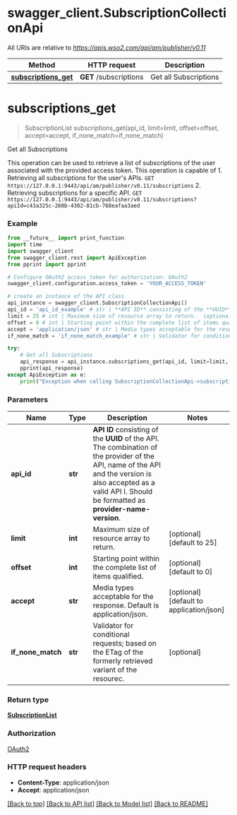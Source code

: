 # swagger_client.SubscriptionCollectionApi

All URIs are relative to *https://apis.wso2.com/api/am/publisher/v0.11*

Method | HTTP request | Description
------------- | ------------- | -------------
[**subscriptions_get**](SubscriptionCollectionApi.md#subscriptions_get) | **GET** /subscriptions | Get all Subscriptions


# **subscriptions_get**
> SubscriptionList subscriptions_get(api_id, limit=limit, offset=offset, accept=accept, if_none_match=if_none_match)

Get all Subscriptions

This operation can be used to retrieve a list of subscriptions of the user associated with the provided access token. This operation is capable of  1. Retrieving all subscriptions for the user's APIs. `GET https://127.0.0.1:9443/api/am/publisher/v0.11/subscriptions`  2. Retrieving subscriptions for a specific API. `GET https://127.0.0.1:9443/api/am/publisher/v0.11/subscriptions?apiId=c43a325c-260b-4302-81cb-768eafaa3aed` 

### Example 
```python
from __future__ import print_function
import time
import swagger_client
from swagger_client.rest import ApiException
from pprint import pprint

# Configure OAuth2 access token for authorization: OAuth2
swagger_client.configuration.access_token = 'YOUR_ACCESS_TOKEN'

# create an instance of the API class
api_instance = swagger_client.SubscriptionCollectionApi()
api_id = 'api_id_example' # str | **API ID** consisting of the **UUID** of the API. The combination of the provider of the API, name of the API and the version is also accepted as a valid API I. Should be formatted as **provider-name-version**. 
limit = 25 # int | Maximum size of resource array to return.  (optional) (default to 25)
offset = 0 # int | Starting point within the complete list of items qualified.  (optional) (default to 0)
accept = 'application/json' # str | Media types acceptable for the response. Default is application/json.  (optional) (default to application/json)
if_none_match = 'if_none_match_example' # str | Validator for conditional requests; based on the ETag of the formerly retrieved variant of the resourec.  (optional)

try: 
    # Get all Subscriptions
    api_response = api_instance.subscriptions_get(api_id, limit=limit, offset=offset, accept=accept, if_none_match=if_none_match)
    pprint(api_response)
except ApiException as e:
    print("Exception when calling SubscriptionCollectionApi->subscriptions_get: %s\n" % e)
```

### Parameters

Name | Type | Description  | Notes
------------- | ------------- | ------------- | -------------
 **api_id** | **str**| **API ID** consisting of the **UUID** of the API. The combination of the provider of the API, name of the API and the version is also accepted as a valid API I. Should be formatted as **provider-name-version**.  | 
 **limit** | **int**| Maximum size of resource array to return.  | [optional] [default to 25]
 **offset** | **int**| Starting point within the complete list of items qualified.  | [optional] [default to 0]
 **accept** | **str**| Media types acceptable for the response. Default is application/json.  | [optional] [default to application/json]
 **if_none_match** | **str**| Validator for conditional requests; based on the ETag of the formerly retrieved variant of the resourec.  | [optional] 

### Return type

[**SubscriptionList**](SubscriptionList.md)

### Authorization

[OAuth2](../README.md#OAuth2)

### HTTP request headers

 - **Content-Type**: application/json
 - **Accept**: application/json

[[Back to top]](#) [[Back to API list]](../README.md#documentation-for-api-endpoints) [[Back to Model list]](../README.md#documentation-for-models) [[Back to README]](../README.md)

